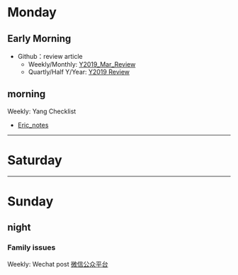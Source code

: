 # Monday 

## Early Morning

- Github：review article
  - Weekly/Monthly:  [Y2019_Mar_Review](https://github.com/kiaorahao/Self-introspection/issues/5)
  - Quartly/Half Y/Year: [Y2019 Review](https://github.com/kiaorahao/Self-introspection/issues/1)

## morning

Weekly: Yang Checklist

- [Eric_notes](file:///Users/Harry/Documents/OneDrive/Yang/Eric_notes.xlsx)



---

# Saturday



---

# Sunday 

## night

### Family issues

Weekly: Wechat post [微信公众平台](https://mp.weixin.qq.com/cgi-bin/loginpage?url=%2Fcgi-bin%2Fappmsg%3Fbegin%3D0%26count%3D10%26t%3Dmedia%2Fappmsg_list%26type%3D10%26action%3Dlist_card%26lang%3Dzh_CN%26token%3D901938878)

